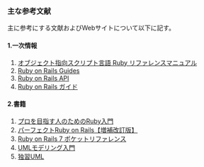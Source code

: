 ---
---

<h3>主な参考文献</h3>
主に参考にする文献およびWebサイトについて以下に記す。

#### 1.一次情報
1. [オブジェクト指向スクリプト言語 Ruby リファレンスマニュアル](https://docs.ruby-lang.org/ja/latest/doc/index.html)
1. [Ruby on Rails Guides](https://guides.rubyonrails.org/)
1. [Ruby on Rails API](https://api.rubyonrails.org/v7.0/)
1. [Ruby on Rails ガイド](https://railsguides.jp/)

#### 2.書籍
1. [プロを目指す人のためのRuby入門](https://gihyo.jp/book/2017/978-4-7741-9397-7)
1. [パーフェクトRuby on Rails【増補改訂版】](https://gihyo.jp/book/2020/978-4-297-11462-6)
1. [Ruby on Rails 7 ポケットリファレンス](https://gihyo.jp/book/2022/978-4-297-13062-6)
1. [UMLモデリング入門](https://bookplus.nikkei.com/atcl/catalog/08/P83580/)
1. [独習UML](https://www.shoeisha.co.jp/book/detail/9784798118543)
